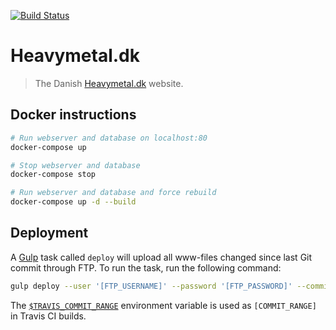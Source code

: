 [![Build Status](https://travis-ci.org/ckjeldgaard/heavymetaldk.svg?branch=master)](https://travis-ci.org/ckjeldgaard/heavymetaldk)

# Heavymetal.dk

> The Danish [Heavymetal.dk](http://heavymetal.dk) website.

## Docker instructions

``` bash
# Run webserver and database on localhost:80
docker-compose up

# Stop webserver and database
docker-compose stop

# Run webserver and database and force rebuild
docker-compose up -d --build
```

## Deployment

A [Gulp](https://gulpjs.com/) task called `deploy` will upload all www-files changed since last Git commit through FTP. To run the task, run the following command:

``` bash
gulp deploy --user '[FTP_USERNAME]' --password '[FTP_PASSWORD]' --commitrange [COMMIT_RANGE]
```

The [`$TRAVIS_COMMIT_RANGE`](https://docs.travis-ci.com/user/environment-variables/#Default-Environment-Variables) environment variable is used as `[COMMIT_RANGE]` in Travis CI builds.
